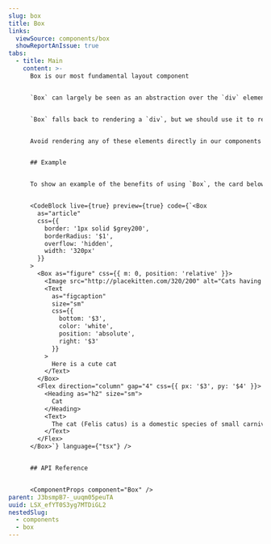 ```yaml
---
slug: box
title: Box
links:
  viewSource: components/box
  showReportAnIssue: true
tabs:
  - title: Main
    content: >-
      Box is our most fundamental layout component


      `Box` can largely be seen as an abstraction over the `div` element. It is most useful when used as a generic containing component, and when paired with `as` and `css` allows a high degree of composition and flexibility.


      `Box` falls back to rendering a `div`, but we should use it to render more sematically relevant container elements e.g. `<Box as="section">`. As an example, a card component could use `Box` to render a `section`, `header` and `footer`.


      Avoid rendering any of these elements directly in our components — `Box` has all the same flexibility, but with the addition of the powerful `css` prop and various styling utilities based on our themes.


      ## Example


      To show an example of the benefits of using `Box`, the card below is composed together using `Box` alongside other relevant components:


      <CodeBlock live={true} preview={true} code={`<Box
        as="article"
        css={{
          border: '1px solid $grey200',
          borderRadius: '$1',
          overflow: 'hidden',
          width: '320px'
        }}
      >
        <Box as="figure" css={{ m: 0, position: 'relative' }}>
          <Image src="http://placekitten.com/320/200" alt="Cats having a nice time" />
          <Text
            as="figcaption"
            size="sm"
            css={{
              bottom: '$3',
              color: 'white',
              position: 'absolute',
              right: '$3'
            }}
          >
            Here is a cute cat
          </Text>
        </Box>
        <Flex direction="column" gap="4" css={{ px: '$3', py: '$4' }}>
          <Heading as="h2" size="sm">
            Cat
          </Heading>
          <Text>
            The cat (Felis catus) is a domestic species of small carnivorous mammal.
          </Text>
        </Flex>
      </Box>`} language={"tsx"} />


      ## API Reference


      <ComponentProps component="Box" />
parent: J3bsmpB7-_uuqm05peuTA
uuid: LSX_efYT0S3yg7MTDiGL2
nestedSlug:
  - components
  - box
---
```

